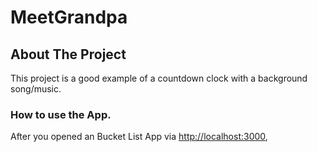 <!-- NAME OF THE PROJECT -->
# MeetGrandpa

<!-- ABOUT THE PROJECT -->
   ## About The Project

   This project is a good example of a countdown clock with a background song/music.

   ### How to use the App.

   After you opened an Bucket List App via [http://localhost:3000](http://localhost:3000),
